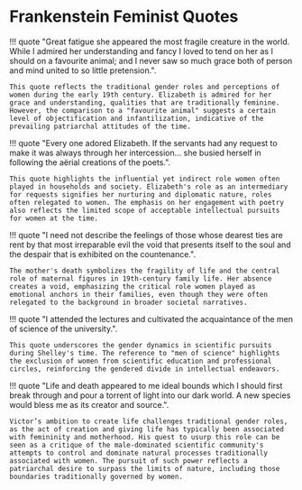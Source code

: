 # Frankenstein Feminist Quotes

!!! quote
    "Great fatigue she appeared the most fragile creature in the world. While I admired her understanding and fancy I loved to tend on her as I should on a favourite animal; and I never saw so much grace both of person and mind united to so little pretension.".

    This quote reflects the traditional gender roles and perceptions of women during the early 19th century. Elizabeth is admired for her grace and understanding, qualities that are traditionally feminine. However, the comparison to a "favourite animal" suggests a certain level of objectification and infantilization, indicative of the prevailing patriarchal attitudes of the time.

!!! quote
    "Every one adored Elizabeth. If the servants had any request to make it was always through her intercession... she busied herself in following the aërial creations of the poets.".

    This quote highlights the influential yet indirect role women often played in households and society. Elizabeth's role as an intermediary for requests signifies her nurturing and diplomatic nature, roles often relegated to women. The emphasis on her engagement with poetry also reflects the limited scope of acceptable intellectual pursuits for women at the time.

!!! quote
    "I need not describe the feelings of those whose dearest ties are rent by that most irreparable evil the void that presents itself to the soul and the despair that is exhibited on the countenance.".

    The mother's death symbolizes the fragility of life and the central role of maternal figures in 19th-century family life. Her absence creates a void, emphasizing the critical role women played as emotional anchors in their families, even though they were often relegated to the background in broader societal narratives.

!!! quote
    "I attended the lectures and cultivated the acquaintance of the men of science of the university.".

    This quote underscores the gender dynamics in scientific pursuits during Shelley's time. The reference to "men of science" highlights the exclusion of women from scientific education and professional circles, reinforcing the gendered divide in intellectual endeavors.

!!! quote
    "Life and death appeared to me ideal bounds which I should first break through and pour a torrent of light into our dark world. A new species would bless me as its creator and source.".

    Victor’s ambition to create life challenges traditional gender roles, as the act of creation and giving life has typically been associated with femininity and motherhood. His quest to usurp this role can be seen as a critique of the male-dominated scientific community's attempts to control and dominate natural processes traditionally associated with women. The pursuit of such power reflects a patriarchal desire to surpass the limits of nature, including those boundaries traditionally governed by women.
